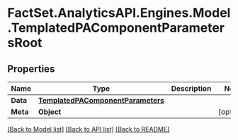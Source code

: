 # FactSet.AnalyticsAPI.Engines.Model.TemplatedPAComponentParametersRoot

## Properties

Name | Type | Description | Notes
------------ | ------------- | ------------- | -------------
**Data** | [**TemplatedPAComponentParameters**](TemplatedPAComponentParameters.md) |  | 
**Meta** | **Object** |  | [optional] 

[[Back to Model list]](../README.md#documentation-for-models) [[Back to API list]](../README.md#documentation-for-api-endpoints) [[Back to README]](../README.md)

